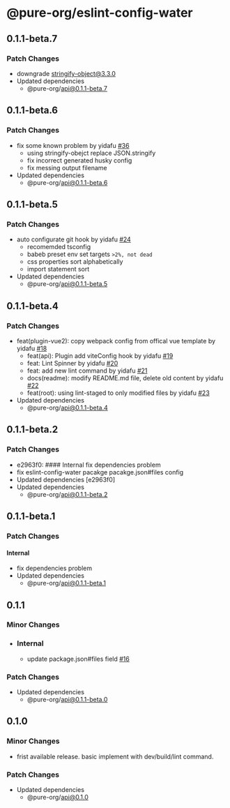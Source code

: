 # @pure-org/eslint-config-water

## 0.1.1-beta.7

### Patch Changes

- downgrade stringify-object@3.3.0
- Updated dependencies
  - @pure-org/api@0.1.1-beta.7

## 0.1.1-beta.6

### Patch Changes

- fix some known problem by yidafu [#36](https://github.com/yidafu/pure-water/pull/36)
  - using stringify-obejct replace JSON.stringify
  - fix incorrect generated husky config
  - fix messing output filename
- Updated dependencies
  - @pure-org/api@0.1.1-beta.6

## 0.1.1-beta.5

### Patch Changes

- auto configurate git hook by yidafu [#24](https://github.com/yidafu/pure-water/issues/24)
  - recomemded tsconfig
  - babeb preset env set targets `>2%, not dead`
  - css properties sort alphabetically
  - import statement sort
- Updated dependencies
  - @pure-org/api@0.1.1-beta.5

## 0.1.1-beta.4

### Patch Changes

- feat(plugin-vue2): copy webpack config from offical vue template by yidafu [#18](https://github.com/yidafu/pure-water/pull/18)
  - feat(api): Plugin add viteConfig hook by yidafu [#19](https://github.com/yidafu/pure-water/pull/19)
  - feat: Lint Spinner by yidafu [#20](https://github.com/yidafu/pure-water/pull/20)
  - feat: add new lint command by yidafu [#21](https://github.com/yidafu/pure-water/pull/21)
  - docs(readme): modify README.md file, delete old content by yidafu [#22](https://github.com/yidafu/pure-water/pull/22)
  - feat(root): using lint-staged to only modified files by yidafu [#23](https://github.com/yidafu/pure-water/pull/23)
- Updated dependencies
  - @pure-org/api@0.1.1-beta.4

## 0.1.1-beta.2

### Patch Changes

- e2963f0: #### Internal fix dependencies problem
- fix eslint-config-water pacakge pacakge.json#files config
- Updated dependencies [e2963f0]
- Updated dependencies
  - @pure-org/api@0.1.1-beta.2

## 0.1.1-beta.1

### Patch Changes

#### Internal

- fix dependencies problem
- Updated dependencies
  - @pure-org/api@0.1.1-beta.1

## 0.1.1

### Minor Changes

- ### Internal

  - update package.json#files field [#16](https://github.com/yidafu/pure-water/pull/16)

### Patch Changes

- Updated dependencies
  - @pure-org/api@0.1.1-beta.0

## 0.1.0

### Minor Changes

- frist available release. basic implement with dev/build/lint command.

### Patch Changes

- Updated dependencies
  - @pure-org/api@0.1.0
